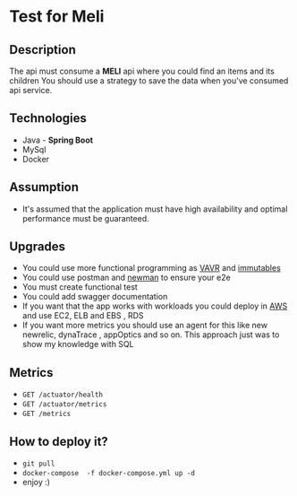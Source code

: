 # Test for Meli

## Description
The api must consume a **MELI** api where you could find an items and its children
You should use a strategy to save the data when you've consumed api service.

## Technologies
 * Java - **Spring Boot**
 * MySql
 * Docker 
 
## Assumption
* It's assumed that the application must have high availability and optimal performance must be guaranteed.
## Upgrades
* You could use more functional programming as [VAVR](https://www.vavr.io/) and  [immutables](https://immutables.github.io/)
* You could use postman and [newman](https://www.npmjs.com/package/newman) to ensure your e2e
* You must create functional test
* You could add swagger documentation
* If you want that the app works with workloads you could deploy in [AWS](https://aws.amazon.com/) and use EC2, ELB and EBS , RDS
* If you want more metrics you should use an agent for this like new newrelic, dynaTrace , appOptics and so on. This approach just was to show my knowledge with SQL 
 
## Metrics

- `GET /actuator/health` 
- `GET /actuator/metrics`
- `GET /metrics`

## How to deploy it?
* `git pull` 
* `docker-compose  -f docker-compose.yml up -d`
* enjoy :)

 

